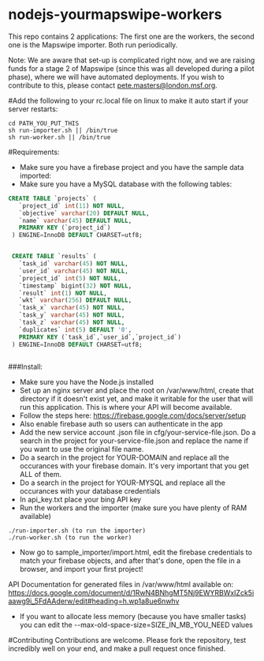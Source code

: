 # nodejs-yourmapswipe-workers
This repo contains 2 applications: The first one are the workers, the second one is the Mapswipe importer. Both run periodically.

Note: We are aware that set-up is complicated right now, and we are raising funds for a stage 2 of Mapswipe (since this was all developed during a pilot phase), where we will have automated deployments. If you wish to contribute to this, please contact pete.masters@london.msf.org.

#Add the following to your rc.local file on linux to make it auto start if your server restarts:

```shell
cd PATH_YOU_PUT_THIS
sh run-importer.sh || /bin/true
sh run-worker.sh || /bin/true
```

#Requirements:
- Make sure you have a firebase project and you have the sample data imported:
- Make sure you have a MySQL database with the following tables:
```sql
CREATE TABLE `projects` (
   `project_id` int(11) NOT NULL,
   `objective` varchar(20) DEFAULT NULL,
   `name` varchar(45) DEFAULT NULL,
   PRIMARY KEY (`project_id`)
 ) ENGINE=InnoDB DEFAULT CHARSET=utf8;


 CREATE TABLE `results` (
   `task_id` varchar(45) NOT NULL,
   `user_id` varchar(45) NOT NULL,
   `project_id` int(5) NOT NULL,
   `timestamp` bigint(32) NOT NULL,
   `result` int(1) NOT NULL,
   `wkt` varchar(256) DEFAULT NULL,
   `task_x` varchar(45) NOT NULL,
   `task_y` varchar(45) NOT NULL,
   `task_z` varchar(45) NOT NULL,
   `duplicates` int(5) DEFAULT '0',
   PRIMARY KEY (`task_id`,`user_id`,`project_id`)
 ) ENGINE=InnoDB DEFAULT CHARSET=utf8;



```

###Install:
- Make sure you have the Node.js installed
- Set up an nginx server and place the root on /var/www/html, create that directory if it doesn't exist yet, and make it writable for the user that will run this application. This is where your API will become available.
- Follow the steps here: https://firebase.google.com/docs/server/setup
- Also enable firebase auth so users can authenticate in the app
- Add the new service account .json file in cfg/your-service-file.json. Do a search in the project for your-service-file.json and replace the name if you want to use the original file name.
- Do a search in the project for YOUR-DOMAIN and replace all the occurances with your firebase domain. It's very important that you get ALL of them.
- Do a search in the project for YOUR-MYSQL and replace all the occurances with your database credentials
- In api_key.txt place your bing API key
- Run the workers and the importer (make sure you have plenty of RAM available)
```shell
./run-importer.sh (to run the importer)
./run-worker.sh (to run the worker)
```
- Now go to sample_importer/import.html, edit the firebase credentials to match your firebase objects, and after that's done, open the file in a browser, and import your first project!

API Documentation for generated files in /var/www/html available on: https://docs.google.com/document/d/1RwN4BNhgMT5Nj9EWYRBWxIZck5iaawg9i_5FdAAderw/edit#heading=h.wp1a8ue6nwhv

- If you want to allocate less memory (because you have smaller tasks) you can edit the --max-old-space-size=SIZE_IN_MB_YOU_NEED values

#Contributing
Contributions are welcome. Please fork the repository, test incredibly well on your end, and make a pull request once finished.
